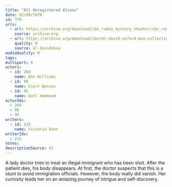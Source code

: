 ```yaml
---
title: "All Unregistered Aliens"
date: 02/09/1978
id: 779
urls: 
  - url: https://archive.org/download/cbs_radio_mystery_theater/cbs_radio_mystery_theater-0751-0800.zip/cbs_radio_mystery_theater-0751-0800%2Fcbsrmt_0779_all_unregistered_aliens.mp3
    source: archive-org
  - url: https://archive.org/download/cbsrmt-david-oxford-boa-collection/CBSRMT-780209-0779-repeated-780706-All-Unregistered-Aliens-(128-48)_WBBM-JE-{BoA}.mp3
    quality: 0
    source: kl-davidoboa
audioQuality: 0
tags: 
multipart: 0
actors:  
  - id: 264
    name: Ann Williams  
  - id: 90
    name: Court Benson  
  - id: 95
    name: Earl Hammond
actorIds:  
  - 264  
  - 90  
  - 95
writers:  
  - id: 215
    name: Victoria Dann
writerIds:  
  - 215
notes: 
descriptionSource: kf
---
```

A lady doctor tries to treat an illegal immigrant who has been shot. After the patient dies, his body disappears. At first, the doctor suspects that this is a stunt to avoid immigration officials. However, the body really did vanish. Her curiosity leads her on an amazing journey of intrigue and self-discovery.